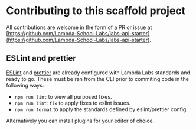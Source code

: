 # Contributing to this scaffold project

All contributions are welcome in the form of a PR or issue at [https://github.com/Lambda-School-Labs/labs-api-starter](https://github.com/Lambda-School-Labs/labs-api-starter).

## ESLint and prettier

[ESLint](https://eslint.org/) and [prettier](https://prettier.io/) are already configured with Lambda Labs standards and ready to go. These must be ran from the CLI prior to commiting code in the following ways:

* `npm run lint` to view all purposed fixes.
* `npm run lint:fix` to apply fixes to eslint issues.
* `npm run format` to apply the standards defined by eslint/prettier config.

Alternatively you can install plugins for your editor of choice.

